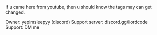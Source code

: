 If u came here from youtube, then u should know the tags may can get changed.

Owner: yepimsleepyy (discord)
Support server: discord.gg/liordcode
Support: DM me
